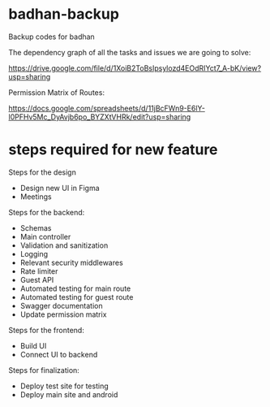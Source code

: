 # badhan-backup
Backup codes for badhan

The dependency graph of all the tasks and issues we are going to solve:

https://drive.google.com/file/d/1XoiB2ToBsIpsylozd4EOdRIYct7_A-bK/view?usp=sharing

Permission Matrix of Routes:

https://docs.google.com/spreadsheets/d/11jBcFWn9-E6lY-l0PFHv5Mc_DyAvjb6po_BYZXtVHRk/edit?usp=sharing

# steps required for new feature
Steps for the design
* Design new UI in Figma
* Meetings

Steps for the backend:
* Schemas
* Main controller
* Validation and sanitization
* Logging
* Relevant security middlewares
* Rate limiter
* Guest API
* Automated testing for main route
* Automated testing for guest route
* Swagger documentation
* Update permission matrix

Steps for the frontend:
* Build UI
* Connect UI to backend

Steps for finalization:
* Deploy test site for testing
* Deploy main site and android
